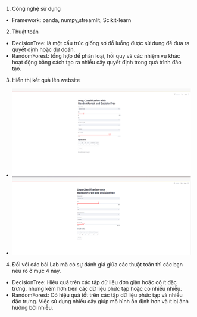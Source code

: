 1. Công nghệ sử dụng
+ Framework: panda, numpy,streamlit, Scikit-learn
2. Thuật toán
+ DecisionTree: là một cấu trúc giống sơ đồ luồng được sử dụng để đưa ra quyết định hoặc dự đoán.
+ RandomForest: tổng hợp để phân loại, hồi quy và các nhiệm vụ khác hoạt động bằng cách tạo ra nhiều cây quyết định trong quá trình đào tạo.
3. Hiển thị kết quả lên website
+ ![example](p.png)
+ ![example](j.png)
4. Đối với các bài Lab mà có sự đánh giá giữa các thuật toán thì các bạn nêu rõ ở mục 4 này.
+ DecisionTree: Hiệu quả trên các tập dữ liệu đơn giản hoặc có ít đặc trưng, nhưng kém hơn trên các dữ liệu phức tạp hoặc có nhiều nhiễu.
+ RandomForest: Có hiệu quả tốt trên các tập dữ liệu phức tạp và nhiều đặc trưng. Việc sử dụng nhiều cây giúp mô hình ổn định hơn và ít bị ảnh hưởng bởi nhiễu.